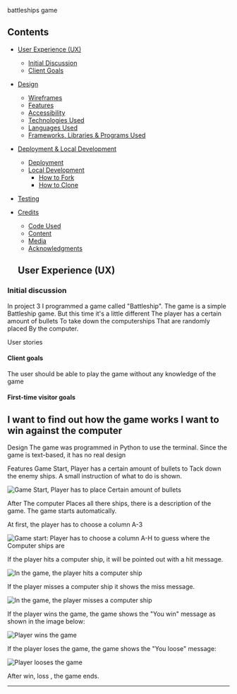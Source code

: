 battleships game

 ## Contents

* [User Experience (UX)](#User-Experience-(UX))
    * [Initial Discussion](#Initial-Discussion)
    * [Client Goals](#Client-Goals)

* [Design](#Design)

  * [Wireframes](#Wireframes)
  * [Features](#Features)
  * [Accessibility](#Accessibility)
  * [Technologies Used](#Technologies-Used)
  * [Languages Used](#Languages-Used)
  * [Frameworks, Libraries & Programs Used](#Frameworks,-Libraries-&-Programs-Used)

* [Deployment & Local Development](#Deployment-&-Local-Development)
  * [Deployment](#Deployment)
  * [Local Development](#Local-Development)
    * [How to Fork](#How-to-Fork)
    * [How to Clone](#How-to-Clone)

* [Testing](#Testing)
    
* [Credits](#Credits)
  * [Code Used](#Code-Used)
  * [Content](#Content)
  * [Media](#Media)
  * [Acknowledgments](#Acknowledgments)
  
  ## User Experience (UX)

### Initial discussion
In project 3 I programmed a game called "Battleship".
The game is a simple  Battleship game. But this time it's a little different The player has a certain amount of bullets To take down the computerships That are randomly placed By the computer.

User stories
#### Client goals

The user should be able to play the game without any knowledge of the game

#### First-time visitor goals
I want to find out how the game works
I want to win against the computer
---

Design
The game was programmed in Python to use the terminal. Since the game is text-based, it has no real design

Features
Game Start, Player has a certain amount of bullets to Tack down the enemy ships. A small instruction of what to do is shown.

![Game Start, Player has to place Certain amount of bullets](assets/testing/images/player-choice.png)

After The computer Places all there ships, there is a description of the game. The game starts automatically.

At first, the player has to choose a column A-3

![Game start: Player has to choose a column A-H to guess where the Computer ships are ](assets/testing/images/ingame.png)


If the player hits a computer ship, it will be pointed out with a hit message.

![In the game, the player hits a computer ship](assets/testing/images/ingame-hit.png)

If the player misses a computer ship it shows the miss message.

![In the game, the player misses a computer ship](assets/testing/images/ingame-miss.png)

If the player wins the game, the game shows the "You win" message as shown in the image below:

![Player wins the game](assets/testing/images/win.png)

If the player loses the game, the game shows the "You loose" message:

![Player looses the game](assets/testing/images/loose.png)


After win, loss , the game ends.


---
